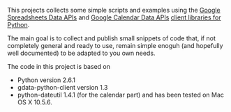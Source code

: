 This projects collects some simple scripts and examples using the [Google Spreadsheets Data APIs](http://code.google.com/apis/spreadsheets/) and [Google Calendar Data APIs](http://code.google.com/apis/calendar/) [client libraries for Python](http://code.google.com/p/gdata-python-client/).

The main goal is to collect and publish small snippets of code that, if not completely general and ready to use, remain simple enoguh (and hopefully well documented) to be adapted to you own needs.

The code in this project is based on
  * Python version 2.6.1
  * gdata-python-client version 1.3
  * python-dateutil 1.4.1 (for the calendar part)
and has been tested on Mac OS X 10.5.6.